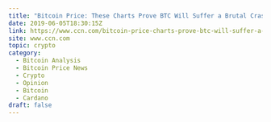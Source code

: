 ```yaml
---
title: "Bitcoin Price: These Charts Prove BTC Will Suffer a Brutal Crash"
date: 2019-06-05T18:30:15Z
link: https://www.ccn.com/bitcoin-price-charts-prove-btc-will-suffer-a-brutal-crash?utm_medium=RSS&utm_source=hune
site: www.ccn.com
topic: crypto
category:
  - Bitcoin Analysis
  - Bitcoin Price News
  - Crypto
  - Opinion
  - Bitcoin
  - Cardano
draft: false
---
```

